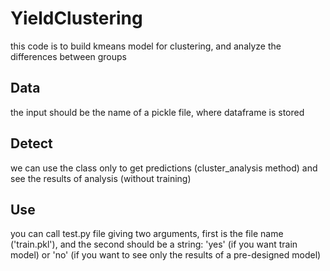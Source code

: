 # YieldClustering
this code is to build kmeans model for clustering, 
and analyze the  differences between groups


## Data
the input should be the name of a pickle file, where dataframe is stored 


## Detect
we can use the class only to get predictions (cluster_analysis method)
and see the results of analysis (without training)


## Use
you can call test.py file giving two arguments, 
first is the file name ('train.pkl'), 
and the second should be a string: 'yes' (if you want train model) or
'no' (if you want to see only the results of a pre-designed model)
